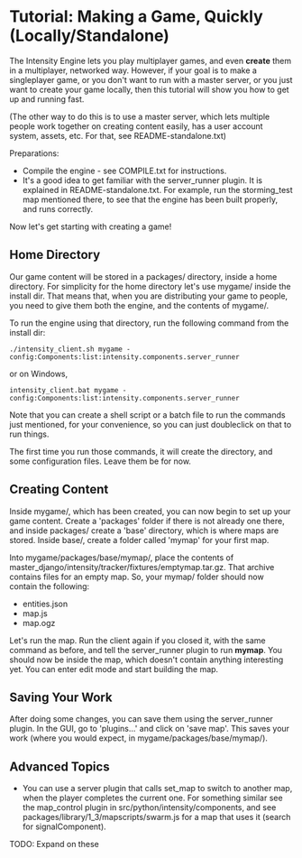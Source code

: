 Tutorial: Making a Game, Quickly (Locally/Standalone)
=====================================================

The Intensity Engine lets you play multiplayer games, and even **create** them in a multiplayer, networked way. However, if your goal is to make a singleplayer game, or you don't want to run with a master server, or you just want to create your game locally, then this tutorial will show you how to get up and running fast.

(The other way to do this is to use a master server, which lets multiple people work together on creating content easily, has a user account system, assets, etc. For that, see README-standalone.txt)

Preparations:

* Compile the engine - see COMPILE.txt for instructions.
* It's a good idea to get familiar with the server_runner plugin. It is explained in README-standalone.txt. For example, run the storming_test map mentioned there, to see that the engine has been built properly, and runs correctly.

Now let's get starting with creating a game!


Home Directory
--------------

Our game content will be stored in a packages/ directory, inside a home directory. For simplicity for the home directory let's use mygame/ inside the install dir. That means that, when you are distributing your game to people, you need to give them both the engine, and the contents of mygame/.

To run the engine using that directory, run the following command from the install dir:

    ./intensity_client.sh mygame -config:Components:list:intensity.components.server_runner

or on Windows,

    intensity_client.bat mygame -config:Components:list:intensity.components.server_runner

Note that you can create a shell script or a batch file to run the commands just mentioned, for your convenience, so you can just doubleclick on that to run things.

The first time you run those commands, it will create the directory, and some configuration files. Leave them be for now.


Creating Content
----------------

Inside mygame/, which has been created, you can now begin to set up your game content. Create a 'packages' folder if there is not already one there, and inside packages/ create a 'base' directory, which is where maps are stored. Inside base/, create a folder called 'mymap' for your first map.

Into mygame/packages/base/mymap/, place the contents of master_django/intensity/tracker/fixtures/emptymap.tar.gz. That archive contains files for an empty map. So, your mymap/ folder should now contain the following:

* entities.json
* map.js
* map.ogz

Let's run the map. Run the client again if you closed it, with the same command as before, and tell the server_runner plugin to run **mymap**. You should now be inside the map, which doesn't contain anything interesting yet. You can enter edit mode and start building the map.


Saving Your Work
----------------

After doing some changes, you can save them using the server_runner plugin. In the GUI, go to 'plugins...' and click on 'save map'. This saves your work (where you would expect, in mygame/packages/base/mymap/).


Advanced Topics
---------------

* You can use a server plugin that calls set_map to switch to another map, when the player completes the current one. For something similar see the map_control plugin in src/python/intensity/components, and see packages/library/1_3/mapscripts/swarm.js for a map that uses it (search for signalComponent).

TODO: Expand on these

